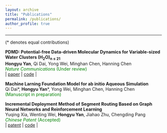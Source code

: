 ```yaml
---
layout: archive
title: "Publications"
permalink: /publications/
author_profile: true
---
```


---
(* denotes equal contributions)  

**PDMD: Potential-free Data-driven Molecular Dynamics for Variable-sized Water Clusters (H<sub>2</sub>O)<sub>n ≤ 21</sub>**  
**Hongyu Yan**, Qi Dai, Yong Wei, Minghan Chen, Hanning Chen   
<span style="color:green; font-style:italic;">Nature Communications</span> <span style="color:green;">(Under review)</span>  
| [paper](https://arxiv.org/pdf/2412.04442)
| [code](https://github.com/TACC/PDMD/tree/main?tab=readme-ov-file) |

**Machine Larning Foundation Model for ab initio Aqueous Simulation**  
Qi Dai*, **Hongyu Yan***, Yong Wei, Minghan Chen, Hanning Chen   
<span style="color:green;">(Manuscript in preparation)</span>  

**Incremental Deployment Method of Segment Routing Based on Graph Neural Networks and Reinforcement Learning** <br>
Yuqing Xia, Wenting Wei, **Hongyu Yan**, Jiahao Zhu, Chengding Pang <br>
<span style="color:green; font-style:italic;">Chinese Patent</span> <span style="color:green;">(Accepted)</span>  
| [patent](https://github.com/01Yan/hyyan.github.io/raw/master/files/patent.pdf)
| [code](https://github.com/YQ-XiaMLTech/SRv6-GNN) |
